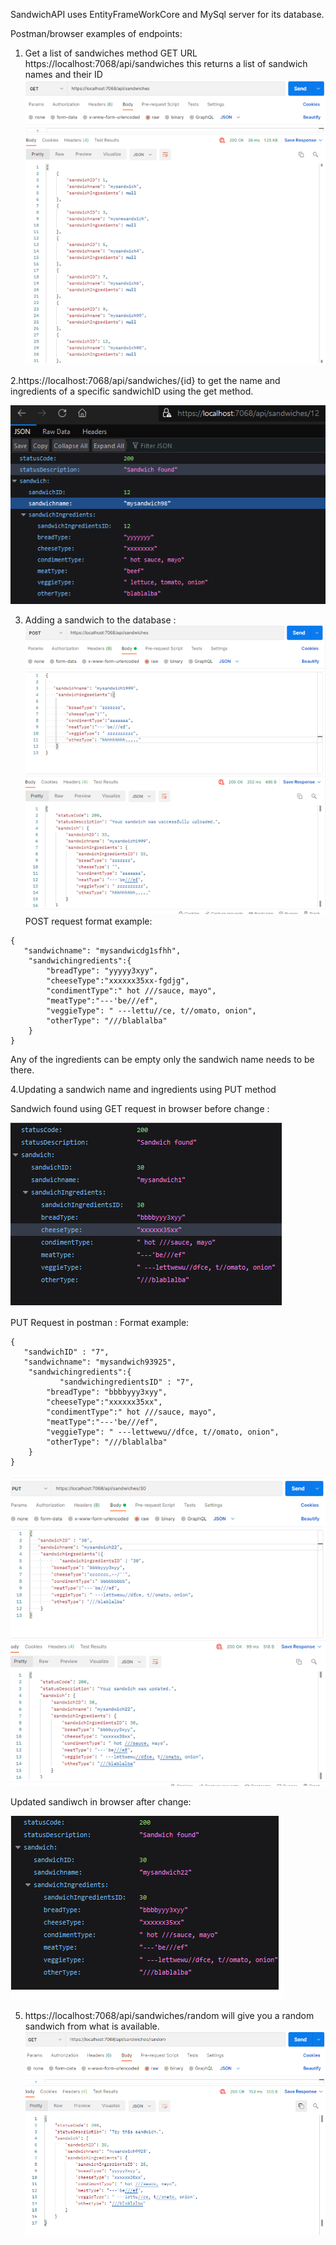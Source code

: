 SandwichAPI uses EntityFrameWorkCore and MySql server for its database.



Postman/browser examples of endpoints:
1.	Get a list of sandwiches method GET URL  https://localhost:7068/api/sandwiches this returns a list of sandwich names and their ID 
![getall](https://raw.githubusercontent.com/ETrsw/FinalProject/master/getrequestall.png)	

2.https://localhost:7068/api/sandwiches/{id} to get the name and ingredients of a specific sandwichID using the get method. 

![getone](https://raw.githubusercontent.com/ETrsw/FinalProject/master/getrequest2.png)
 
3. Adding a sandwich to the database :  
![Post Request example](https://raw.githubusercontent.com/ETrsw/FinalProject/master/Postrequest.png)	
POST request format example:
```
{
   "sandwichname": "mysandwicdg1sfhh",
    "sandwichingredients":{
        "breadType": "yyyyy3xyy",
        "cheeseType":"xxxxxx35xx-fgdjg",
        "condimentType":" hot ///sauce, mayo",
        "meatType":"---'be///ef",
        "veggieType": " ---lettu//ce, t//omato, onion",
        "otherType": "///blablalba"
    }
}
```
Any of the ingredients can be empty only the sandwich name needs to be there.

4.Updating a sandwich name and ingredients using PUT method

Sandwich found using GET request in browser before change :  

![Item before being updated](https://raw.githubusercontent.com/ETrsw/FinalProject/master/Putrequest.png)

PUT Request in postman : 
Format example:
```
{
   "sandwichID" : "7",
   "sandwichname": "mysandwich93925",
    "sandwichingredients":{ 
           "sandwichingredientsID" : "7",
        "breadType": "bbbbyyy3xyy",
        "cheeseType":"xxxxxx35xx",
        "condimentType":" hot ///sauce, mayo",
        "meatType":"---'be///ef",
        "veggieType": " ---lettwewu//dfce, t//omato, onion",
        "otherType": "///blablalba"
    }
}
```
![Item being updated in postman](https://raw.githubusercontent.com/ETrsw/FinalProject/master/putrequest2.png)

Updated sandiwch in browser after change:

![Item after being updated](https://raw.githubusercontent.com/ETrsw/FinalProject/master/Putrequest3.png)

5. https://localhost:7068/api/sandwiches/random will give you a random sandwich from what is available.
![random example](https://raw.githubusercontent.com/ETrsw/FinalProject/master/random.PNG)
